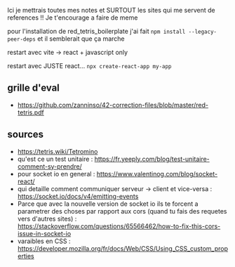 Ici je mettrais toutes mes notes et SURTOUT les sites qui me servent de references !!
Je t'encourage a faire de meme

pour l'installation de red_tetris_boilerplate j'ai fait `npm install --legacy-peer-deps` et il semblerait que ça marche

restart avec vite -> react + javascript only

restart avec JUSTE react... `npx create-react-app my-app`

## grille d'eval
* https://github.com/zanninso/42-correction-files/blob/master/red-tetris.pdf

## sources
* https://tetris.wiki/Tetromino
* qu'est ce un test unitaire : https://fr.yeeply.com/blog/test-unitaire-comment-sy-prendre/
* pour socket io en general : https://www.valentinog.com/blog/socket-react/
* qui detaille comment communiquer serveur -> client et vice-versa : https://socket.io/docs/v4/emitting-events
* Parce que avec la nouvelle version de socket io ils te forcent a parametrer des choses par rapport aux cors (quand tu fais des requetes vers d'autres sites) : https://stackoverflow.com/questions/65566462/how-to-fix-this-cors-issue-in-socket-io
* varaibles en CSS : https://developer.mozilla.org/fr/docs/Web/CSS/Using_CSS_custom_properties